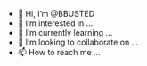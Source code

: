 - 👋 Hi, I’m @BBUSTED
- 👀 I’m interested in ...
- 🌱 I’m currently learning ...
- 💞️ I’m looking to collaborate on ...
- 📫 How to reach me ...

<!---
BBUSTED/BBUSTED is a ✨ special ✨ repository because its `README.md` (this file) appears on your GitHub profile.
You can click the Preview link to take a look at your changes.
--->
